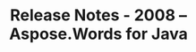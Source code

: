 ﻿---
title: Release Notes - 2008 – Aspose.Words for Java
articleTitle: Release Notes - 2008
linktitle: Release Notes - 2008
description: "Aspose.Words for Java Release Notes - 2008 – learn about the latest updates and fixes."
type: docs
weight: 130
url: /java/release-notes-2008/
---



